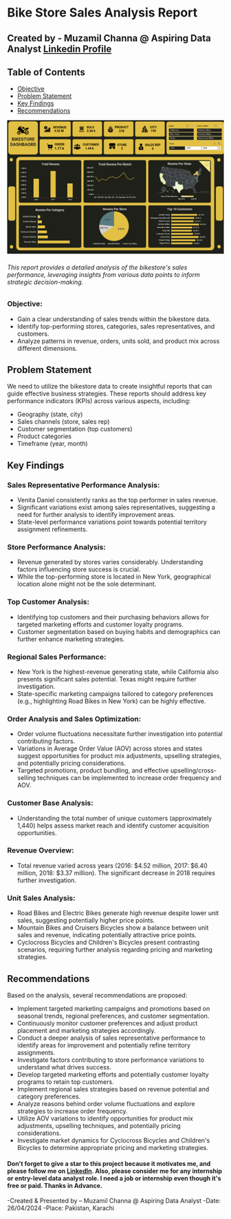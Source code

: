 # Bike Store Sales Analysis Report

## Created by - Muzamil Channa @ Aspiring Data Analyst [Linkedin Profile](https://www.linkedin.com/in/muzamil-channa-a2216a175/)

## Table of Contents
- [Objective](#objective)
- [Problem Statement](#problem-statement)
- [Key Findings](#key-findings)
- [Recommendations](#recommendations)



![Dashboard](Dashbaord.png)  


###### This report provides a detailed analysis of the bikestore's sales performance, leveraging insights from various data points to inform strategic decision-making.


### Objective:
- Gain a clear understanding of sales trends within the bikestore data.
- Identify top-performing stores, categories, sales representatives, and customers.
- Analyze patterns in revenue, orders, units sold, and product mix across different dimensions.

## Problem Statement
We need to utilize the bikestore data to create insightful reports that can guide effective business strategies. These reports should address key performance indicators (KPIs) across various aspects, including:

- Geography (state, city)
- Sales channels (store, sales rep)
- Customer segmentation (top customers)
- Product categories
- Timeframe (year, month)

## Key Findings

### Sales Representative Performance Analysis:
- Venita Daniel consistently ranks as the top performer in sales revenue.
- Significant variations exist among sales representatives, suggesting a need for further analysis to identify improvement areas.
- State-level performance variations point towards potential territory assignment refinements.

### Store Performance Analysis:
- Revenue generated by stores varies considerably. Understanding factors influencing store success is crucial.
- While the top-performing store is located in New York, geographical location alone might not be the sole determinant.

### Top Customer Analysis:
- Identifying top customers and their purchasing behaviors allows for targeted marketing efforts and customer loyalty programs.
- Customer segmentation based on buying habits and demographics can further enhance marketing strategies.

### Regional Sales Performance:
- New York is the highest-revenue generating state, while California also presents significant sales potential. Texas might require further investigation.
- State-specific marketing campaigns tailored to category preferences (e.g., highlighting Road Bikes in New York) can be highly effective.

### Order Analysis and Sales Optimization:
- Order volume fluctuations necessitate further investigation into potential contributing factors.
- Variations in Average Order Value (AOV) across stores and states suggest opportunities for product mix adjustments, upselling strategies, and potentially pricing considerations.
- Targeted promotions, product bundling, and effective upselling/cross-selling techniques can be implemented to increase order frequency and AOV.

### Customer Base Analysis:
- Understanding the total number of unique customers (approximately 1,440) helps assess market reach and identify customer acquisition opportunities.

### Revenue Overview:
- Total revenue varied across years (2016: $4.52 million, 2017: $6.40 million, 2018: $3.37 million). The significant decrease in 2018 requires further investigation.

### Unit Sales Analysis:
- Road Bikes and Electric Bikes generate high revenue despite lower unit sales, suggesting potentially higher price points.
- Mountain Bikes and Cruisers Bicycles show a balance between unit sales and revenue, indicating potentially attractive price points.
- Cyclocross Bicycles and Children's Bicycles present contrasting scenarios, requiring further analysis regarding pricing and marketing strategies.

## Recommendations
Based on the analysis, several recommendations are proposed:

- Implement targeted marketing campaigns and promotions based on seasonal trends, regional preferences, and customer segmentation.
- Continuously monitor customer preferences and adjust product placement and marketing strategies accordingly.
- Conduct a deeper analysis of sales representative performance to identify areas for improvement and potentially refine territory assignments.
- Investigate factors contributing to store performance variations to understand what drives success.
- Develop targeted marketing efforts and potentially customer loyalty programs to retain top customers.
- Implement regional sales strategies based on revenue potential and category preferences.
- Analyze reasons behind order volume fluctuations and explore strategies to increase order frequency.
- Utilize AOV variations to identify opportunities for product mix adjustments, upselling techniques, and potentially pricing considerations.
- Investigate market dynamics for Cyclocross Bicycles and Children's Bicycles to determine appropriate pricing and marketing strategies.



#### Don't forget to give a star to this project because it motivates me, and please follow me on [LinkedIn](https://www.linkedin.com/in/muzamil-channa-a2216a175/). Also, please consider me for any internship or entry-level data analyst role. I need a job or internship even though it's free or paid. Thanks in Advance.

-Created & Presented by – Muzamil Channa @ Aspiring Data Analyst
-Date: 26/04/2024
-Place: Pakistan, Karachi

